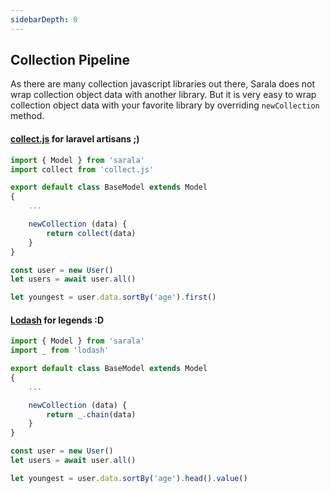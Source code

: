 ```yaml
---
sidebarDepth: 0
---
```


## Collection Pipeline

As there are many collection javascript libraries out there, Sarala does not wrap collection object data with another library. But it is very easy to wrap collection object data with your favorite library by overriding `newCollection` method.

#### [collect.js](https://github.com/ecrmnn/collect.js/) for laravel artisans ;)

```javascript
import { Model } from 'sarala'
import collect from 'collect.js'

export default class BaseModel extends Model
{
    ...

    newCollection (data) {
        return collect(data)
    }
}
```

```javascript
const user = new User()
let users = await user.all()

let youngest = user.data.sortBy('age').first()
```

#### [Lodash](https://lodash.com/docs/) for legends :D

```javascript
import { Model } from 'sarala'
import _ from 'lodash'

export default class BaseModel extends Model
{
    ...

    newCollection (data) {
        return _.chain(data)
    }
}
```

```javascript
const user = new User()
let users = await user.all()

let youngest = user.data.sortBy('age').head().value()
```
